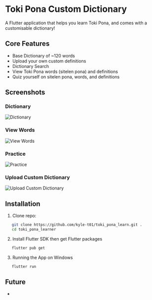 # Toki Pona Custom Dictionary

A Flutter application that helps you learn Toki Pona, and comes with a customisable dictionary!

## Core Features
- Base Dictionary of ~120 words
- Upload your own custom definitions
- Dictionary Search 
- View Toki Pona words (sitelen pona) and definitions
- Quiz yourself on sitelen pona, words, and definitions


## Screenshots
### Dictionary
![Dictionary](toki_pona_leaner/images/dict.png)

### View Words
![View Words](toki_pona_leaner/images/view_words.png)

### Practice
![Practice](toki_pona_leaner/images/quiz_options.png)


### Upload Custom Dictionary
![Upload Custom Dictionary](toki_pona_leaner/images/upload_csv.png)


## Installation
1. Clone repo: 
```bash
   git clone https://github.com/kyle-t01/toki_pona_learn.git .
   cd toki_pona_learner
```
2. Install Flutter SDK then get Flutter packages
```bash
   flutter pub get
```
3. Running the App on Windows
```bash
   flutter run 
```



## Future
- 